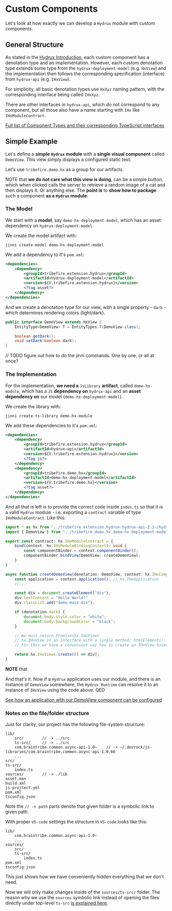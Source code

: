 # Custom Components

Let's look at how exactly we can develop a `Hydrux` module with custom components.

## General Structure

As stated in the [Hydrux Introduction](./hx-intro.md), each custom component has a denotation type and an implementation. However, each custom denotation type extends some type from the `hydrux-deployment-model` (e.g. `HxView`) and the implementation then follows the corresponding specification (interface) from `hydrux-api` (e.g. `IHxView`).

For simplicity, all basic denotation types use `HxXyz` naming pattern, with the corresponding interface being called `IHxXyz`.

There are other interfaces in `hydrux-api`, which do not correspond to any component, but all those also have a name starting with `IHx` like `IHxModuleContract`.

[Full list of Component Types and their corresponding TypeScript interfaces](./hx-deployment-model.md#components)

## Simple Example

Let's define a **simple `Hydrux` module**  with a **single visual component** called `DemoView`. This view simply displays a configured static text.

Let's use `tribefire.demo.hx` as a group for our artifacts.

NOTE that **we do not care what this view is doing**, can be a simple button, which when clicked calls the server to retrieve a random image of a cat and then displays it. Or anything else. The **point is** to **show how to package** such a component **as a `Hydrux` module**.

###  The Model

We start with a **model**, say `demo-hx-deployment-model`, which has an asset dependency on `hydrux-deployment-model`.

We create the model artifact with:
```
jinni create-model demo-hx-deployment-model
```

We add a dependency to it's `pom.xml`:
```xml
<dependencies>
    <dependency>
        <groupId>tribefire.extension.hydrux</groupId>
        <artifactId>hydrux-deployment-model</artifactId>
        <version>${V.tribefire.extension.hydrux}</version>
        <?tag asset?>
    </dependency>
</dependencies>
```

And we create a denotation type for our view, with a single property - `dark` - which determines rendering colors (light/dark).

```java
public interface DemoView extends HxView {
	EntityType<DemoView> T = EntityTypes.T(DemoView.class);

	boolean getDark();
	void setDark(boolean dark);
}
```

// TODO figure out how to do the jinni commands. One by one, or all at once?

### The Implementation

For the implementation, **we need a** `JsLibrary` **artifact**, called `demo-hx-module`, which has a `JS` **dependency on** `hydrux-api` and an **asset dependency on** our model (`demo-hx-deployment-model`).

We create the library with:
```
jinni create-ts-library demo-hx-module
```

We add these dependencies to it's `pom.xml`:
```xml
<dependencies>
    <dependency>
        <groupId>tribefire.extension.hydrux</groupId>
        <artifactId>hydrux-api</artifactId>
        <version>${V.tribefire.extension.hydrux}</version>
        <?tag js?>
    </dependency>
    <dependency>
        <groupId>tribefire.demo.hx</groupId>
        <artifactId>demo-hx-deployment-model</artifactId>
        <version>${V.tribefire.demo.hx}</version>
        <?tag asset?>
    </dependency>
</dependencies>
```

And all that is left is to provide the correct code inside `index.ts` so that it is a valid `Hydrux` module - i.e. exporting a `contract` variable of type `IHxModuleContract`. Like this:

```typescript
import * as hx from "../tribefire.extension.hydrux.hydrux-api-2.1~/hydrux-api.js";
import { DemoView } from "../tribefire.demo.hx.demo-hx-deployment-model-1.0~/ensure-demo-hx-deployment-model.js";

export const contract: hx.IHxModuleContract = {
    bind(context: hx.IHxModuleBindingContext): void {
        const componentBinder = context.componentBinder();
        componentBinder.bindView(DemoView, createDemoView);
    }
}

async function createDemoView(denotation: DemoView, context: hx.IHxComponentCreationContext): Promise<hx.IHxView> {
    const application = context.application(); // hx.IHxApplication
    //...

    const div = document.createElement("div");
    div.textContent = "Hello World!"
    div.classList.add("demo-main-div");

    if (denotation.dark) {
        document.body.style.color = "white";
        document.body.backgroundColor = "black";
    }

    // We must return Promise<hx.IHxView>
    // hx.IHxView in an interface with a single method: htmlElement(): HTMLElement;
    // For this we have a convenient way how to create an IHxView based on a function that returns an HTMLElement.

    return hx.IHxViews.create(() => div);
}
```

**NOTE** that 


And that's it. Now if a `Hydrux` application uses our module, and there is an instance of `DemoView` somewhere, the `Hydrux Runtime` can resolve it to an instance of `IHxView` using the code above. QED

[See how an application with our DemoView component can be configured](./hx-app-config.md)

### Notes on the file/folder structure

Just for clarity, our project has the following file-system structure:

```filesystem
lib/
    src/        // -> ../src
    ts-src/     // -> ../src
    com.braintribe.common.async-api-1.0~    // -> ~/.devrock/js-libraries/com.braintribe.common.async-api-1.0.66
    ...
src/
ts-src/
    index.ts
sources/        // -> ./lib
asset.man
build.xml
js-projtect.yml
pom.xml
tsconfig.json
```

Note the `// -> path` parts denote that given folder is a symbolic link to given path.

With proper `VS-code` settings the structure in `VS-code` looks like this:

```plaintext
lib/
    com.braintribe.common.async-api-1.0~
    ...
sources/
    src/
    ts-src/
        index.ts
pom.xml
tsconfig.json
```

This just shows how we have conveniently hidden everything that we don't need.

Now we will only make changes inside of the `sources/ts-src/` folder. The reason why we use the `sources` symbolic link instead of opening the files directly under top-level `ts-src` [is explained here](../js-lib-asset/js-lib-intro.md).

